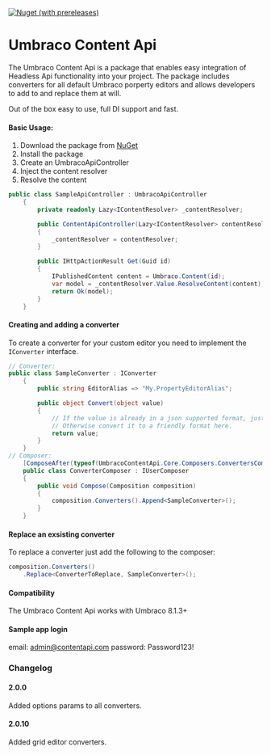 [![Nuget (with prereleases)](https://img.shields.io/nuget/vpre/UmbracoContentApi.Core)](https://www.nuget.org/packages/UmbracoContentApi.Core/)

# Umbraco Content Api

The Umbraco Content Api is a package that enables easy integration of Headless Api functionality into your project.
The package includes converters for all default Umbraco porperty editors and allows developers to add to and replace them at will.

Out of the box easy to use, full DI support and fast.

#### Basic Usage:
1. Download the package from [NuGet](https://www.nuget.org/packages/UmbracoContentApi.Core/)
2. Install the package
3. Create an UmbracoApiController
4. Inject the content resolver 
5. Resolve the content

```csharp
public class SampleApiController : UmbracoApiController
    {
        private readonly Lazy<IContentResolver> _contentResolver;

        public ContentApiController(Lazy<IContentResolver> contentResolver)
        {
            _contentResolver = contentResolver;
        }

        public IHttpActionResult Get(Guid id)
        { 
            IPublishedContent content = Umbraco.Content(id);
            var model = _contentResolver.Value.ResolveContent(content);
            return Ok(model);
        }
    }
```

#### Creating and adding a converter
To create a converter for your custom editor you need to implement the `IConverter` interface.
```csharp
// Converter:
public class SampleConverter : IConverter
    {
        public string EditorAlias => "My.PropertyEditorAlias";

        public object Convert(object value)
        {
            // If the value is already in a json supported format, just return it.
            // Otherwise convert it to a friendly format here.
            return value;
        }
    }
// Composer:
    [ComposeAfter(typeof(UmbracoContentApi.Core.Composers.ConvertersComposer))]
    public class ConverterComposer : IUserComposer
    {
        public void Compose(Composition composition)
        {
            composition.Converters().Append<SampleConverter>();
        }
    }
```

#### Replace an exsisting converter
To replace a converter just add the following to the composer:
```csharp
composition.Converters()
    .Replace<ConverterToReplace, SampleConverter>();
```

#### Compatibility
The Umbraco Content Api works with Umbraco 8.1.3+

#### Sample app login
email: admin@contentapi.com
password: Password123!

### Changelog

#### 2.0.0

Added options params to all converters.

#### 2.0.10

Added grid editor converters.